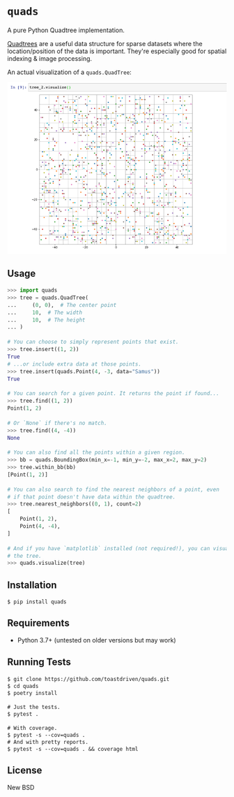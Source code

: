 # `quads`

A pure Python Quadtree implementation.

[Quadtrees](https://en.wikipedia.org/wiki/Quadtree) are a useful data
structure for sparse datasets where the location/position of the data is
important. They're especially good for spatial indexing & image processing.

An actual visualization of a `quads.QuadTree`:

![quadtree_viz](docs/_static/quadtree_visualization.png)


## Usage

```python
>>> import quads
>>> tree = quads.QuadTree(
...     (0, 0),  # The center point
...     10,  # The width
...     10,  # The height
... )

# You can choose to simply represent points that exist.
>>> tree.insert((1, 2))
True
# ...or include extra data at those points.
>>> tree.insert(quads.Point(4, -3, data="Samus"))
True

# You can search for a given point. It returns the point if found...
>>> tree.find((1, 2))
Point(1, 2)

# Or `None` if there's no match.
>>> tree.find((4, -4))
None

# You can also find all the points within a given region.
>>> bb = quads.BoundingBox(min_x=-1, min_y=-2, max_x=2, max_y=2)
>>> tree.within_bb(bb)
[Point(1, 2)]

# You can also search to find the nearest neighbors of a point, even
# if that point doesn't have data within the quadtree.
>>> tree.nearest_neighbors((0, 1), count=2)
[
    Point(1, 2),
    Point(4, -4),
]

# And if you have `matplotlib` installed (not required!), you can visualize
# the tree.
>>> quads.visualize(tree)
```


## Installation

```
$ pip install quads
```


## Requirements

* Python 3.7+ (untested on older versions but may work)


## Running Tests

```
$ git clone https://github.com/toastdriven/quads.git
$ cd quads
$ poetry install

# Just the tests.
$ pytest .

# With coverage.
$ pytest -s --cov=quads .
# And with pretty reports.
$ pytest -s --cov=quads . && coverage html
```


## License

New BSD
